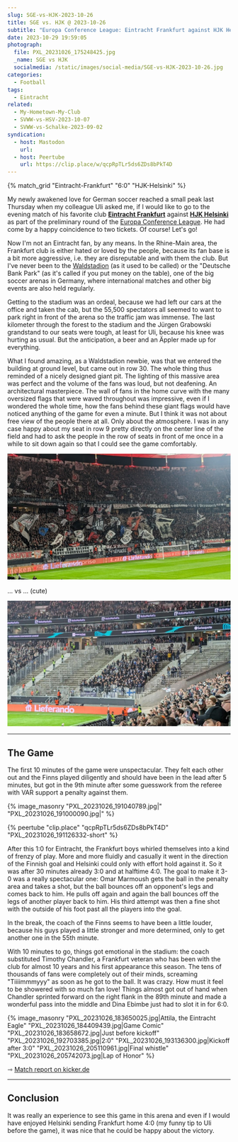 ```yaml
---
slug: SGE-vs-HJK-2023-10-26
title: SGE vs. HJK @ 2023-10-26
subtitle: "Europa Conference League: Eintracht Frankfurt against HJK Helsinki"
date: 2023-10-29 19:59:05
photograph:
  file: PXL_20231026_175248425.jpg
  _name: SGE vs HJK
  socialmedia: /static/images/social-media/SGE-vs-HJK-2023-10-26.jpg
categories:
  - Football
tags:
  - Eintracht
related:
  - My-Hometown-My-Club
  - SVWW-vs-HSV-2023-10-07
  - SVWW-vs-Schalke-2023-09-02
syndication:
  - host: Mastodon
    url: 
  - host: Peertube
    url: https://clip.place/w/qcpRpTLr5ds6ZDs8bPkT4D
---
```


{% match_grid "Eintracht-Frankfurt" "6:0" "HJK-Helsinki" %}

My newly awakened love for German soccer reached a small peak last Thursday when my colleague Uli asked me, if I would like to go to the evening match of his favorite club [**Eintracht Frankfurt**](https://en.wikipedia.org/wiki/Eintracht_Frankfurt) against [**HJK Helsinki**](https://en.wikipedia.org/wiki/Helsingin_Jalkapalloklubi) as part of the preliminary round of the [Europa Conference League](https://en.wikipedia.org/wiki/UEFA_Europa_Conference_League). He had come by a happy coincidence to two tickets. Of course! Let's go!

Now I'm not an Eintracht fan, by any means. In the Rhine-Main area, the Frankfurt club is either hated or loved by the people, because its fan base is a bit more aggressive, i.e. they are disreputable and with them the club. But I've never been to the [Waldstadion](https://de.wikipedia.org/wiki/Waldstadion) (as it used to be called) or the "Deutsche Bank Park" (as it's called if you put money on the table), one of the big soccer arenas in Germany, where international matches and other big events are also held regularly.

<!-- more -->

Getting to the stadium was an ordeal, because we had left our cars at the office and taken the cab, but the 55,500 spectators all seemed to want to park right in front of the arena so the traffic jam was immense. The last kilometer through the forest to the stadium and the Jürgen Grabowski grandstand to our seats were tough, at least for Uli, because his knee was hurting as usual. But the anticipation, a beer and an Äppler made up for everything.

What I found amazing, as a Waldstadion newbie, was that we entered the building at ground level, but came out in row 30. The whole thing thus reminded of a nicely designed giant pit. The lighting of this massive area was perfect and the volume of the fans was loud, but not deafening. An architectural masterpiece. The wall of fans in the home curve with the many oversized flags that were waved throughout was impressive, even if I wondered the whole time, how the fans behind these giant flags would have noticed anything of the game for even a minute. But I think it was not about free view of the people there at all. Only about the atmosphere. I was in any case happy about my seat in row 9 pretty directly on the center line of the field and had to ask the people in the row of seats in front of me once in a while to sit down again so that I could see the game comfortably.

![Fan Block of Eintracht Frankfurt](SGE-vs-HJK-2023-10-26/PXL_20231026_185610309.jpg)

... vs ... (cute)

![Fan Block of HJK Helsinki](SGE-vs-HJK-2023-10-26/PXL_20231026_185615213.jpg)

---

## The Game

The first 10 minutes of the game were unspectacular. They felt each other out and the Finns played diligently and should have been in the lead after 5 minutes, but got in the 9th minute after some guesswork from the referee with VAR support a penalty against them. 

{% image_masonry
  "PXL_20231026_191040789.jpg|"
  "PXL_20231026_191000090.jpg|"
%}

{% peertube "clip.place" "qcpRpTLr5ds6ZDs8bPkT4D" "PXL_20231026_191126332-short" %}

After this 1:0 for Eintracht, the Frankfurt boys whirled themselves into a kind of frenzy of play. More and more fluidly and casually it went in the direction of the Finnish goal and Helsinki could only with effort hold against it. So it was after 30 minutes already 3:0 and at halftime 4:0. The goal to make it 3-0 was a really spectacular one: Omar Marmoush gets the ball in the penalty area and takes a shot, but the ball bounces off an opponent's legs and comes back to him. He pulls off again and again the ball bounces off the legs of another player back to him. His third attempt was then a fine shot with the outside of his foot past all the players into the goal.

In the break, the coach of the Finns seems to have been a little louder, because his guys played a little stronger and more determined, only to get another one in the 55th minute.

With 10 minutes to go, things got emotional in the stadium: the coach substituted Timothy Chandler, a Frankfurt veteran who has been with the club for almost 10 years and his first appearance this season. The tens of thousands of fans were completely out of their minds, screaming "Tiiiimmmyyy" as soon as he got to the ball. It was crazy. How must it feel to be showered with so much fan love! Things almost got out of hand when Chandler sprinted forward on the right flank in the 89th minute and made a wonderful pass into the middle and Dina Ebimbe just had to slot it in for 6:0.

{% image_masonry
  "PXL_20231026_183650025.jpg|Attila, the Eintracht Eagle"
  "PXL_20231026_184409439.jpg|Game Comic"
  "PXL_20231026_183658672.jpg|Just before kickoff"
  "PXL_20231026_192703385.jpg|2:0"
  "PXL_20231026_193136300.jpg|Kickoff after 3:0"
  "PXL_20231026_205110961.jpg|Final whistle"
  "PXL_20231026_205742073.jpg|Lap of Honor"
%}

&#x21FE;&nbsp;[Match report on kicker.de](https://www.kicker.de/frankfurt-gegen-hjk-helsinki-2023-europa-conference-league-4890631/spielbericht)

---

## Conclusion

It was really an experience to see this game in this arena and even if I would have enjoyed Helsinki sending Frankfurt home 4:0 (my funny tip to Uli before the game), it was nice that he could be happy about the victory.
